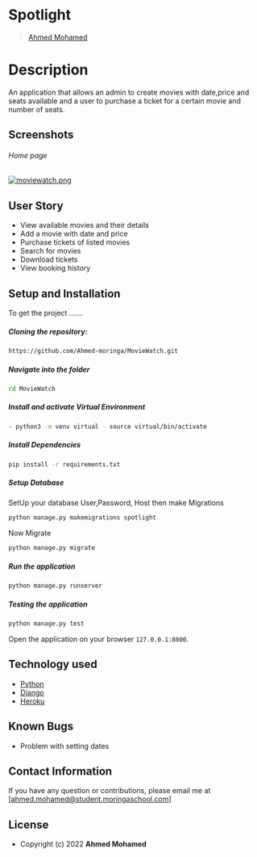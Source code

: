 # Spotlight

>[Ahmed Mohamed](https://github.com/Ahmed-moringa)  
  
# Description  
An application that allows an admin to create movies with date,price and seats available and a user to purchase a ticket for a certain movie and number of seats.

## Screenshots 
###### Home page

[![moviewatch.png](https://i.postimg.cc/7hkRYJsb/moviewatch.png)](https://postimg.cc/YGdRd0ww)

## User Story  
  
* View available movies and their details
* Add a movie with date and price
* Purchase tickets of listed movies
* Search for movies
* Download tickets
* View booking history
  
## Setup and Installation  
To get the project .......  
  
##### Cloning the repository:  
 ```bash 
 https://github.com/Ahmed-moringa/MovieWatch.git 
```
##### Navigate into the folder 
 ```bash 
cd MovieWatch
```
##### Install and activate Virtual Environment
 ```bash 
- python3 -m venv virtual - source virtual/bin/activate  
```  
##### Install Dependencies  
 ```bash 
 pip install -r requirements.txt 
```  
 ##### Setup Database  
  SetUp your database User,Password, Host then make Migrations  
 ```bash 
python manage.py makemigrations spotlight
 ``` 
 Now Migrate  
 ```bash 
 python manage.py migrate 
```
##### Run the application  
 ```bash 
 python manage.py runserver 
``` 
##### Testing the application  
 ```bash 
 python manage.py test 
```
Open the application on your browser `127.0.0.1:8000`.  
  
  
## Technology used  
  
* [Python](https://www.python.org/)  
* [Django](https://docs.djangoproject.com/)  
* [Heroku](https://heroku.com)  
  
  
## Known Bugs  
* Problem with setting dates 
  
## Contact Information   
If you have any question or contributions, please email me at [ahmed.mohamed@student.moringaschool.com]  
  
## License 

* Copyright (c) 2022 **Ahmed Mohamed**